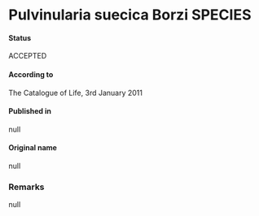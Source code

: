# Pulvinularia suecica Borzi SPECIES

#### Status
ACCEPTED

#### According to
The Catalogue of Life, 3rd January 2011

#### Published in
null

#### Original name
null

### Remarks
null